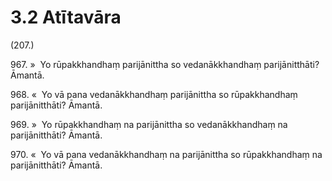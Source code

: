 # 3.2 Atītavāra

(207.)

967\. »  Yo rūpakkhandhaṃ parijānittha so vedanākkhandhaṃ parijānitthāti? Āmantā.

968\. «  Yo vā pana vedanākkhandhaṃ parijānittha so rūpakkhandhaṃ parijānitthāti? Āmantā.

969\. »  Yo rūpakkhandhaṃ na parijānittha so vedanākkhandhaṃ na parijānitthāti? Āmantā.

970\. «  Yo vā pana vedanākkhandhaṃ na parijānittha so rūpakkhandhaṃ na parijānitthāti? Āmantā.
